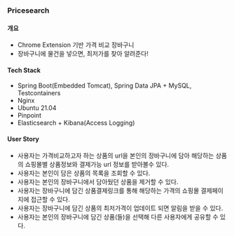 ### Pricesearch

#### 개요
- Chrome Extension 기반 가격 비교 장바구니
- 장바구니에 물건을 넣으면, 최저가를 찾아 알려준다!

#### Tech Stack
- Spring Boot(Embedded Tomcat), Spring Data JPA + MySQL, Testcontainers
- Nginx
- Ubuntu 21.04
- Pinpoint
- Elasticsearch + Kibana(Access Logging)

#### User Story
- 사용자는 가격비교하고자 하는 상품의 url을 본인의 장바구니에 담아 해당하는 상품의 쇼핑몰별 상품정보와 결제가능 url 정보를 받아볼수 있다.
- 사용자는 본인이 담은 상품의 목록을 조회할 수 있다.
- 사용자는 본인의 장바구니에서 담아뒀던 상품을 제거할 수 있다.
- 사용자는 장바구니에 담긴 상품결제링크를 통해 해당하는 가격의 쇼핑몰 결제페이지에 접근할 수 있다.
- 사용자는 장바구니에 담긴 상품의 최저가격이 업데이트 되면 알림을 받을 수 있다.
- 사용자는 본인의 장바구니에 담긴 상품(들)을 선택해 다른 사용자에게 공유할 수 있다.